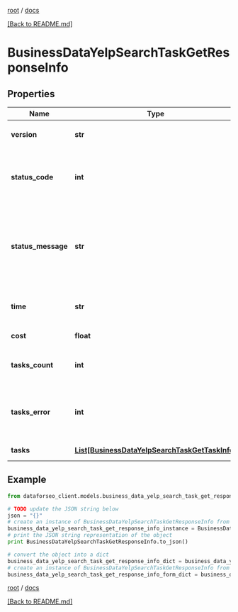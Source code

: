 [root](./../ "root") / [docs](./ "docs")

[[Back to README.md]](./../README.md "[Back to README.md]")

# BusinessDataYelpSearchTaskGetResponseInfo

## Properties

Name | Type | Description | Notes
------------ | ------------- | ------------- | -------------
**version** | **str** | the current version of the API | [optional]
**status_code** | **int** | general status code you can find the full list of the response codes here | [optional]
**status_message** | **str** | general informational message you can find the full list of general informational messages here | [optional]
**time** | **str** | total execution time, seconds | [optional]
**cost** | **float** | total tasks cost, USD | [optional]
**tasks_count** | **int** | the number of tasks in the tasks array | [optional]
**tasks_error** | **int** | the number of tasks in the tasks array returned with an error | [optional]
**tasks** | [**List[BusinessDataYelpSearchTaskGetTaskInfo]**](BusinessDataYelpSearchTaskGetTaskInfo.md) | array of tasks | [optional]

## Example

```python
from dataforseo_client.models.business_data_yelp_search_task_get_response_info import BusinessDataYelpSearchTaskGetResponseInfo

# TODO update the JSON string below
json = "{}"
# create an instance of BusinessDataYelpSearchTaskGetResponseInfo from a JSON string
business_data_yelp_search_task_get_response_info_instance = BusinessDataYelpSearchTaskGetResponseInfo.from_json(json)
# print the JSON string representation of the object
print BusinessDataYelpSearchTaskGetResponseInfo.to_json()

# convert the object into a dict
business_data_yelp_search_task_get_response_info_dict = business_data_yelp_search_task_get_response_info_instance.to_dict()
# create an instance of BusinessDataYelpSearchTaskGetResponseInfo from a dict
business_data_yelp_search_task_get_response_info_form_dict = business_data_yelp_search_task_get_response_info.from_dict(business_data_yelp_search_task_get_response_info_dict)
```

  

[root](./../ "root") / [docs](./ "docs")

[[Back to README.md]](./../README.md "[Back to README.md]")